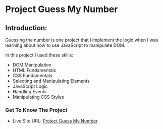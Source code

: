 # Project Guess My Number

## Introduction:

Guessing the number is one project that I implement the logic when I was learning about how to use JavaScript to manipulate DOM.

In this project I used these skills:

- DOM Manipulation
- HTML Fundamentals
- CSS Fundamentals
- Selecting and Manipulating Elements
- JavaScript Logic
- Handling Events
- Manipulating CSS Styles

### Get To Know The Project

- Live Site URL: [Project Guess My Number](https://gpt-3-project.vercel.app/)
